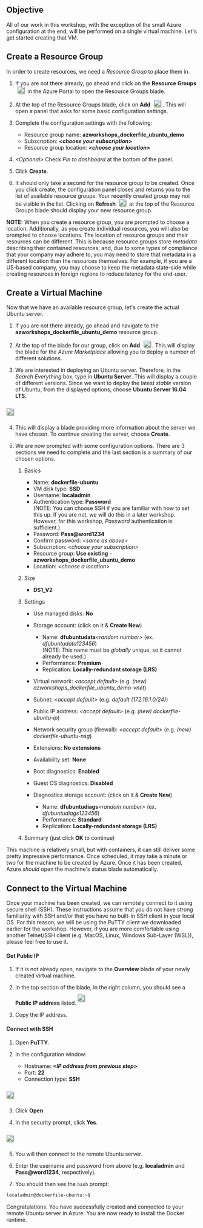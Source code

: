 ## Objective
All of our work in this workshop, with the exception of the small Azure configuration at the end, will be performed on a single virtual machine. Let's get started creating that VM.

## Create a Resource Group
In order to create resources, we need a _Resource Group_ to place them in.

1. If you are not there already, go ahead and click on the **Resource Groups** <img src="https://raw.githubusercontent.com/AzureWorkshops/images/master/icons_resource_groups.jpg" style="display: inline; margin:0px 5px;box-shadow: 2px 2px 2px #999;border:1px solid #ccc;"/> in the Azure Portal to open the Resource Groups blade.

  2. At the top of the Resource Groups blade, click on **Add** <img src="https://raw.githubusercontent.com/AzureWorkshops/images/master/icons_add.jpg" style="display: inline; margin:0px 5px;box-shadow: 2px 2px 2px #999;border:1px solid #ccc;"/>. This will open a panel that asks for some basic configuration settings.

  3. Complete the configuration settings with the following:

      * Resource group name: **azworkshops_dockerfile_ubuntu_demo**
      * Subscription: **_&lt;choose your subscription&gt;_**
      * Resource group location: **_&lt;choose your location&gt;_**

  4. _&lt;Optional&gt;_ Check _Pin to dashboard_ at the bottom of the panel.

  5. Click **Create**.

  6. It should only take a second for the resource group to be created.  Once you click create, the configuration panel closes and returns you to the list of available resource groups.  Your recently created group may not be visible in the list.  Clicking on **Refresh** <img src="https://raw.githubusercontent.com/AzureWorkshops/images/master/icons_refresh.jpg" style="display: inline; margin:0px 5px;box-shadow: 2px 2px 2px #999;border:1px solid #ccc;"/> at the top of the Resource Groups blade should display your new resource group.

**NOTE:** When you create a resource group, you are prompted to choose a location. Additionally, as you create individual resources, you will also be prompted to choose locations. The location of resource groups and their resources can be different.  This is because resource groups store _metadata_ describing their contained resources; and, due to some types of compliance that your company may adhere to, you may need to store that metadata in a different location than the resources themselves.  For example, if you are a US-based company, you may choose to keep the metadata state-side while creating resources in foreign regions to reduce latency for the end-user.

## Create a Virtual Machine
Now that we have an available resource group, let's create the actual Ubuntu server.

  1. If you are not there already, go ahead and navigate to the **azworkshops_dockerfile_ubuntu_demo** resource group.

  2. At the top of the blade for our group, click on **Add** <img src="https://raw.githubusercontent.com/AzureWorkshops/images/master/icons_add.jpg" style="display: inline; margin:0px 5px;box-shadow: 2px 2px 2px #999;border:1px solid #ccc;"/>. This will display the blade for the _Azure Marketplace_ allowing you to deploy a number of different solutions.

  3. We are interested in deploying an Ubuntu server. Therefore, in the _Search Everything_ box, type in **Ubuntu Server**.  This will display a couple of different versions.  Since we want to deploy the latest _stable_ version of Ubuntu, from the displayed options, choose **Ubuntu Server 16.04 LTS**.
  <img src="../../images/ubuntu_server.jpg" style="margin:10px 0px;box-shadow: 2px 2px 2px #999;border:1px solid #ccc;"/>

  4. This will display a blade providing more information about the server we have chosen. To continue creating the server, choose **Create**.

  5. We are now prompted with some configuration options.  There are 3 sections we need to complete and the last section is a summary of our chosen options.

     1. Basics

        * Name: **dockerfile-ubuntu**
        * VM disk type: **SSD**
        * Username: **localadmin**
        * Authentication type: **Password**   
          (NOTE: You can choose SSH if you are familiar with how to set this up.  If you are not, we will do this in a later workshop.  However, for this workshop, _Password_ authentication is sufficient.)
        * Password: **Pass@word1234**
        * Confirm password: _&lt;same as above&gt;_
        * Subscription: _&lt;choose your subscription&gt;_
        * Resource group: **Use existing** - **azworkshops_dockerfile_ubuntu_demo**
        * Location: _&lt;choose a location&gt;_

     2. Size

        * **DS1_V2**

     3. Settings

        * Use managed disks: **No**
        * Storage account: (click on it & **Create New**)
            
            * Name: **dfubuntudata**_&lt;random number&gt;_  (ex.  _dfubuntudata123456_)  
              (NOTE: This name must be _globally_ unique, so it cannot already be used.)
            * Performance: **Premium**
            * Replication: **Locally-redundant storage (LRS)**
        * Virtual network: _&lt;accept default&gt;_ (e.g. _(new) azworkshops_dockerfile_ubuntu_demo-vnet_)
        * Subnet: _&lt;accept default&gt;_ (e.g. _default (172.16.1.0/24)_)
        * Public IP address: _&lt;accept default&gt;_ (e.g. _(new) dockerfile-ubuntu-ip_)
        * Network security group (firewall): _&lt;accept default&gt;_ (e.g. _(new) dockerfile-ubuntu-nsg_)
        * Extensions: **No extensions**
        * Availability set: **None**
        * Boot diagnostics: **Enabled**
        * Guest OS diagnostics: **Disabled**
        * Diagnostics storage account: (click on it & **Create New**)

            * Name: **dfubuntudiags**_&lt;random number&gt;_  (ex.  _dfubuntudiags123456_)  
            * Performance: **Standard**
            * Replication: **Locally-redundant storage (LRS)**

     4. Summary (just click **OK** to continue)

This machine is relatively small, but with containers, it can still deliver some pretty impressive performance.  Once scheduled, it may take a minute or two for the machine to be created by Azure.  Once it has been created, Azure _should_ open the machine's status blade automatically.

## Connect to the Virtual Machine
Once your machine has been created, we can remotely connect to it using secure shell (SSH).  These instructions assume that you do not have strong familiarity with SSH and/or that you have no built-in SSH client in your local OS.  For this reason, we will be using the PuTTY client we downloaded earlier for the workshop.  However, if you are more comfortable using another Telnet/SSH client (e.g. MacOS, Linux, Windows Sub-Layer (WSL)), please feel free to use it.

#### Get Public IP
  1. If it is not already open, navigate to the **Overview** blade of your newly created virtual machine.

  2. In the top section of the blade, in the right column, you should see a **Public IP address** listed. <img src="../../images/ubuntu_ip_address.jpg" style="margin:10px 0px;box-shadow: 2px 2px 2px #999;border:1px solid #ccc;"/>

  3. Copy the IP address.

#### Connect with SSH
  1. Open **PuTTY**.

  2. In the configuration window:  
  
      * Hostname: **_&lt;IP address from previous step&gt;_**
      * Port: **22**
      * Connection type: **SSH**   
<img src="../../images/ubuntu_putty_configuration.jpg" style="margin:10px 0px;box-shadow: 2px 2px 2px #999;border:1px solid #ccc;"/>

  3. Click **Open**

  4. In the security prompt, click **Yes**.  
  <img src="../../images/putty_security.jpg" style="margin:10px 0px;box-shadow: 2px 2px 2px #999;border:1px solid #ccc;"/>

  5. You will then connect to the remote Ubuntu server.

  6. Enter the username and password from above (e.g. **localadmin** and **Pass@word1234**, respectively).

  7. You should then see the `bash` prompt:
  ```bash
  localadmin@dockerfile-ubuntu:~$
  ```

Congratulations.  You have successfully created and connected to your remote Ubuntu server in Azure.  You are now ready to install the Docker runtime.